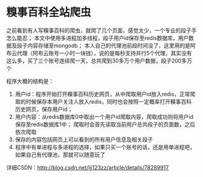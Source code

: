 # 糗事百科全站爬虫

之前看到有人写糗事百科的爬虫，就爬了几个页面，感觉太少，一个专业的段子手怎么能忍；
本文中使用多进程加多线程，段子用户id保存至redis数据库，用户数据及段子内容存储至mongodb；
本人自己的代理池前段时间没了，这里用的是阿布云代理（阿布云账号一小时一块钱），说的是每秒支持并行5个代理，其实没有这么多，买了三个账号连续爬一天，总共爬到30多万个用户数据，段子200多万个

程序大概的结构是：

1. 用户id：程序开始打开糗事百科历史网页，从中爬取用户id放入redis，正常爬取的时候保存本用户关注人放入redis，同时也会按照一定概率打开糗事百科历史网页，保存用户id；
2. 用户内容：从redis数据库0中取出一个用户id爬取内容，爬取成功则将用户id保存至redis数据库1中；
爬取时会首先读取当前用户总共段子的页面数，之后依次爬取
3. 保存的内容包括网页上可以看到的所有用户信息及相关段子
4. 程序中有单进程与多进程的选择，如果只买一个账号的话，还是用单进程吧，如果自己有代理池，那就可以随意玩了
 
详细CSDN：http://blog.csdn.net/ljj123zz/article/details/78289917
